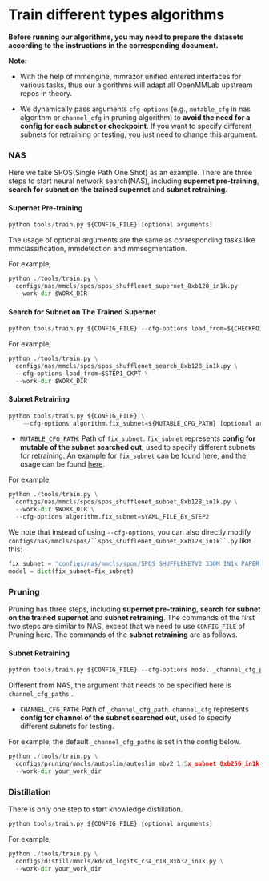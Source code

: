 # Train different types algorithms

**Before running our algorithms, you may need to prepare the datasets according to the instructions in the corresponding document.**

**Note**:

- With the help of mmengine, mmrazor unified entered interfaces for various tasks, thus our algorithms will adapt all OpenMMLab upstream repos in theory.

- We dynamically pass arguments `cfg-options` (e.g., `mutable_cfg` in nas algorithm or `channel_cfg` in pruning algorithm) to **avoid the need for a config for each subnet or checkpoint**. If you want to specify different subnets for retraining or testing, you just need to change this argument.

### NAS

Here we take SPOS(Single Path One Shot) as an example. There are three steps to start neural network search(NAS), including **supernet pre-training**, **search for subnet on the trained supernet** and **subnet retraining**.

#### Supernet Pre-training

```Python
python tools/train.py ${CONFIG_FILE} [optional arguments]
```

The usage of optional arguments are the same as corresponding tasks like mmclassification, mmdetection and mmsegmentation.

For example,

```Python
python ./tools/train.py \
  configs/nas/mmcls/spos/spos_shufflenet_supernet_8xb128_in1k.py
  --work-dir $WORK_DIR
```

#### Search for Subnet on The Trained Supernet

```Python
python tools/train.py ${CONFIG_FILE} --cfg-options load_from=${CHECKPOINT_PATH} [optional arguments]
```

For example,

```Python
python ./tools/train.py \
  configs/nas/mmcls/spos/spos_shufflenet_search_8xb128_in1k.py \
  --cfg-options load_from=$STEP1_CKPT \
  --work-dir $WORK_DIR
```

#### Subnet Retraining

```Python
python tools/train.py ${CONFIG_FILE} \
    --cfg-options algorithm.fix_subnet=${MUTABLE_CFG_PATH} [optional arguments]
```

- `MUTABLE_CFG_PATH`: Path of `fix_subnet`. `fix_subnet` represents **config for mutable of the subnet searched out**, used to specify different subnets for retraining. An example for `fix_subnet` can be found [here](https://github.com/open-mmlab/mmrazor/blob/master/configs/nas/spos/SPOS_SHUFFLENETV2_330M_IN1k_PAPER.yaml), and the usage can be found [here](https://github.com/open-mmlab/mmrazor/blob/master/configs/nas/spos/README.md#subnet-retraining-on-imagenet).

For example,

```Python
python ./tools/train.py \
  configs/nas/mmcls/spos/spos_shufflenet_subnet_8xb128_in1k.py \
  --work-dir $WORK_DIR \
  --cfg-options algorithm.fix_subnet=$YAML_FILE_BY_STEP2
```

We note that instead of using `--cfg-options`, you can also directly modify ``` configs/nas/mmcls/spos/``spos_shufflenet_subnet_8xb128_in1k``.py ``` like this:

```Python
fix_subnet = 'configs/nas/mmcls/spos/SPOS_SHUFFLENETV2_330M_IN1k_PAPER.yaml'
model = dict(fix_subnet=fix_subnet)
```

### Pruning

Pruning has three steps, including **supernet pre-training**, **search for subnet on the trained supernet** and **subnet retraining**. The commands of the first two steps are similar to NAS, except that we need to use `CONFIG_FILE` of Pruning here. The commands of the **subnet retraining** are as follows.

#### Subnet Retraining

```Python
python tools/train.py ${CONFIG_FILE} --cfg-options model._channel_cfg_paths=${CHANNEL_CFG_PATH} [optional arguments]
```

Different from NAS, the argument that needs to be specified here is `channel_cfg_paths` .

- `CHANNEL_CFG_PATH`: Path of `_channel_cfg_path`. `channel_cfg` represents **config for channel of the subnet searched out**, used to specify different subnets for testing.

For example, the default `_channel_cfg_paths` is set in the config below.

```Python
python ./tools/train.py \
  configs/pruning/mmcls/autoslim/autoslim_mbv2_1.5x_subnet_8xb256_in1k_flops-530M.py \
  --work-dir your_work_dir
```

### Distillation

There is only one step to start knowledge distillation.

```Python
python tools/train.py ${CONFIG_FILE} [optional arguments]
```

For example,

```Python
python ./tools/train.py \
  configs/distill/mmcls/kd/kd_logits_r34_r18_8xb32_in1k.py \
  --work-dir your_work_dir
```
